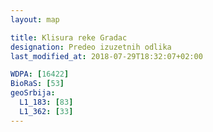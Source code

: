```yaml
---
layout: map

title: Klisura reke Gradac
designation: Predeo izuzetnih odlika
last_modified_at: 2018-07-29T18:32:07+02:00

WDPA: [16422]
BioRaS: [53]
geoSrbija:
  L1_183: [83]
  L1_362: [33]
---
```


